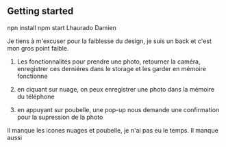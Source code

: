 ## Getting started
npn install 
npm start
Lhaurado Damien

Je tiens à m'excuser pour la faiblesse du design, je suis un back et c'est mon gros point faible.

1) Les fonctionnalités pour prendre une photo, retourner la caméra, enregistrer ces derniéres dans le storage et les garder en mémoire fonctionne

2) en ciquant sur nuage, on peux enregistrer une photo dans la mémoire du téléphone

3) en appuyant sur poubelle, une pop-up nous demande une confirmation pour la supression de la photo

Il manque les icones nuages et poubelle, je n'ai pas eu le temps.
Il manque aussi 